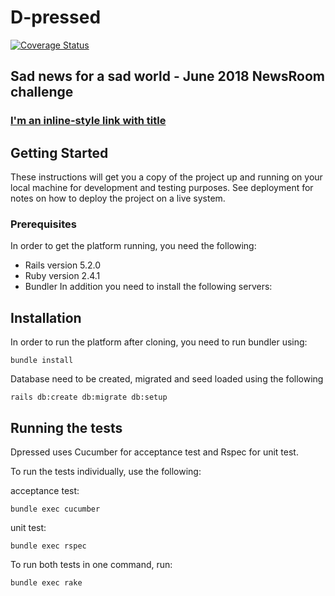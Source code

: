 # D-pressed

[![Coverage Status](https://coveralls.io/repos/github/CraftAcademy/D-pressed/badge.svg?branch=Development)](https://coveralls.io/github/CraftAcademy/D-pressed?branch=Development)

## Sad news for a sad world - June 2018 NewsRoom challenge

###  [I'm an inline-style link with title](https://d-pressed.herokuapp.com/ "Dpressed Homepage")


## Getting Started
These instructions will get you a copy of the project up and running on your local machine for development and testing purposes. See deployment for notes on how to deploy the project on a live system.

### Prerequisites
In order to get the platform running, you need the following:

  - Rails version 5.2.0
  - Ruby version 2.4.1
  - Bundler
In addition you need to install the following servers:

## Installation
In order to run the platform after cloning, you need to run bundler using:

`bundle install`

Database need to be created, migrated and seed loaded using the following

`rails db:create db:migrate db:setup`

## Running the tests
Dpressed uses Cucumber for acceptance test and Rspec for unit test.

To run the tests individually, use the following:

acceptance test:

`bundle exec cucumber`

unit test:

`bundle exec rspec`

To run both tests in one command, run:

`bundle exec rake`
